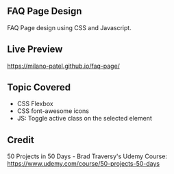 ## FAQ Page Design

FAQ Page design using CSS and Javascript.

## Live Preview

https://milano-patel.github.io/faq-page/

## Topic Covered

- CSS Flexbox
- CSS font-awesome icons
- JS: Toggle active class on the selected element

## Credit

50 Projects in 50 Days - Brad Traversy's Udemy Course: https://www.udemy.com/course/50-projects-50-days
